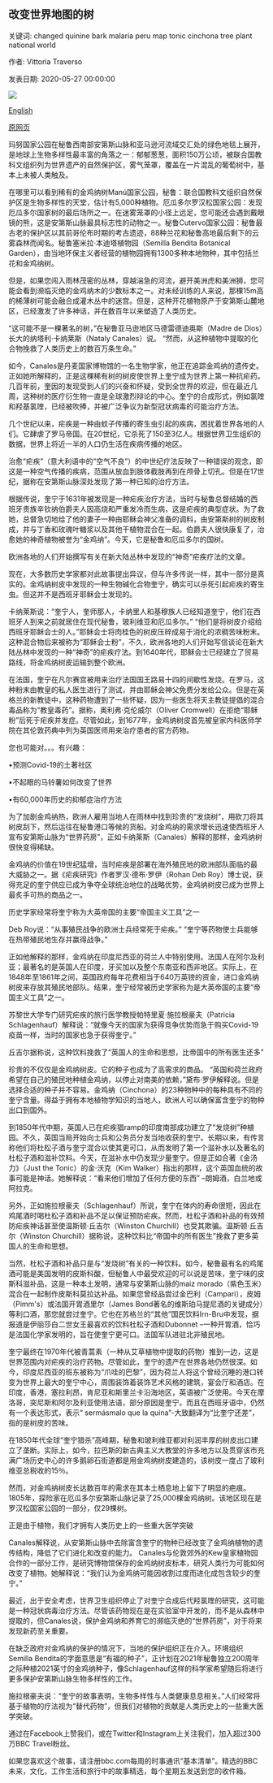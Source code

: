 ## 改变世界地图的树

关键词: changed quinine bark malaria peru map tonic cinchona tree plant national world

作者: Vittoria Traverso

发表日期: 2020-05-27 00:00:00

![](https://ichef.bbci.co.uk/wwfeatures/live/624_351/images/live/p0/8f/bq/p08fbq3z.jpg)

[English](The%20tree%20that%20changed%20the%20world%20map.md)

[原网页](https://www.bbc.com/travel/story/20200527-the-tree-that-changed-the-world-map)

玛努国家公园在秘鲁西南部安第斯山脉和亚马逊河流域交汇处的绿色地毯上展开，是地球上生物多样性最丰富的角落之一：郁郁葱葱，面积150万公顷，被联合国教科文组织列为世界遗产的自然保护区，雾气笼罩，覆盖在一片混乱的葡萄树中，基本上未被人类触及。

在哪里可以看到稀有的金鸡纳树Manú国家公园，秘鲁：联合国教科文组织自然保护区是生物多样性的天堂，估计有5,000种植物。厄瓜多尔罗汉松国家公园：发现厄瓜多尔国家树的最后场所之一。在迷雾笼罩的小径上远足，您可能还会遇到戴眼镜的熊，这是安第斯山脉最具标志性的动物之一。秘鲁Cutervo国家公园：秘鲁最古老的保护区以其前哥伦布时期的考古遗迹，88种兰花和秘鲁高地最后剩下的云雾森林而闻名。秘鲁塞米拉·本迪塔植物园（Semilla Bendita Botanical Garden），由当地环保主义者经营的植物园拥有1300多种本地物种，其中包括兰花和金鸡纳树。

但是，如果您闯入雨林茂密的丛林，穿越湍急的河流，避开美洲虎和美洲狮，您可能会看到濒临灭绝的金鸡纳木的少数标本之一。对未经训练的人来说，那棵15m高的稀薄树可能会融合成灌木丛中的迷宫。但是，这种开花植物原产于安第斯山麓地区，已经激发了许多神话，并在数百年以来塑造了人类历史。

“这可能不是一棵著名的树，”在秘鲁亚马逊地区马德雷德迪奥斯（Madre de Dios）长大的纳塔利·卡纳莱斯（Nataly Canales）说。 “然而，从这种植物中提取的化合物挽救了人类历史上的数百万条生命。”

如今，Canales是丹麦国家博物馆的一名生物学家，他正在追踪金鸡纳的遗传史。正如她所解释的，正是这棵稀有树的树皮使世界上奎宁成为世界上第一种抗疟药。几百年前，奎因的发现受到人们的兴奋和怀疑，受到全世界的欢迎，但在最近几周，这种树的医疗衍生物一直是全球激烈辩论的中心。奎宁的合成形式，例如氯喹和羟基氯喹，已经被吹捧，并被广泛争议为新型冠状病毒的可能治疗方法。

几个世纪以来，疟疾是一种由蚊子传播的寄生虫引起的疾病，困扰着世界各地的人们。它肆虐了罗马帝国。在20世纪，它杀死了150至3亿人。根据世界卫生组织的数据，世界上将近一半的人口仍生活在疾病传播的地区。

治愈“疟疾”（意大利语中的“空气不良”）的中世纪疗法反映了一种错误的观念，即这是一种空气传播的疾病，范围从放血到肢体截肢再到在颅骨上切孔。但是在17世纪，据称在安第斯山脉深处发现了第一种已知的治疗方法。

根据传说，奎宁于1631年被发现是一种疟疾治疗方法，当时与秘鲁总督结婚的西班牙贵族辛钦纳伯爵夫人因高烧和严重发冷而生病，这是疟疾的典型症状。为了救她，总督急切地给了他的妻子一种由耶稣会神父准备的调料，由安第斯树的树皮制成，并与丁香和玫瑰叶糖浆以及其他干植物混合在一起。伯爵夫人很快康复了，治愈她的神奇植物被誉为“金鸡纳”。今天，它是秘鲁和厄瓜多尔的国树。

欧洲各地的人们开始撰写有关在新大陆丛林中发现的“神奇”疟疾疗法的文章。

现在，大多数历史学家都对此故事提出异议，但与许多传说一样，其中一部分是真实的。金鸡纳树皮中发现的一种生物碱化合物奎宁，确实可以杀死引起疟疾的寄生虫。但这并不是西班牙耶稣会士发现的。

卡纳莱斯说：“奎宁人，奎师那人，卡纳里人和基穆族人已经知道奎宁，他们在西班牙人到来之前就居住在现代秘鲁，玻利维亚和厄瓜多尔。” “他们是将树皮介绍给西班牙耶稣会士的人。”耶稣会士将肉桂色的树皮压碎成易于消化的浓稠苦味粉末。这种混合物后来被称为“耶稣会士粉”，不久，欧洲各地的人们开始写信谈论在新大陆丛林中发现的一种“神奇”的疟疾疗法。到1640年代，耶稣会士已经建立了贸易路线，将金鸡纳树皮运输到整个欧洲。

在法国，奎宁在凡尔赛宫被用来治疗法国国王路易十四的间歇性发烧。在罗马，这种粉末由教皇的私人医生进行了测试，并由耶稣会神父免费分发给公众。但是在英格兰的新教徒中，这种药物遭到了一些怀疑，因为一些医生将天主教徒提倡的混合毒品称为“教皇毒药”。据称，奥利弗·克伦威尔（Oliver Cromwell）在拒绝“耶稣粉”后死于疟疾并发症。尽管如此，到1677年，金鸡纳树皮首先被皇家内科医师学院在其伦敦药典中列为英国医师用来治疗患者的官方药物。

您也可能对。。。有兴趣：

•预测Covid-19的土著社区

•不起眼的马铃薯如何改变了世界

•有60,000年历史的抑郁症治疗方法

为了加剧金鸡纳热，欧洲人雇用当地人在雨林中找到珍贵的“发烧树”，用砍刀将其树皮刮下，然后运往在秘鲁港口等候的货船。对金鸡纳的需求增长迅速使西班牙人宣布安第斯山脉为“世界药房”，正如卡纳莱斯（Canales）解释的那样，金鸡纳树很快变得稀缺。

金鸡纳的价值在19世纪猛增，当时疟疾是部署在海外殖民地的欧洲部队面临的最大威胁之一。据《疟疾研究》作者罗汉·德布·罗伊（Rohan Deb Roy）博士说，获得充足的奎宁供应已成为争夺全球统治地位的战略优势，金鸡纳树皮已成为世界上最炙手可热的商品之一。

历史学家经常将奎宁称为大英帝国的主要“帝国主义工具”之一

Deb Roy说：“从事殖民战争的欧洲士兵经常死于疟疾。” “奎宁等药物使士兵能够在热带殖民地生存并赢得战争。”

正如他解释的那样，金鸡纳在印度尼西亚的荷兰人中特别使用。法国人在阿尔及利亚；最著名的是英国人在印度，牙买加以及整个东南亚和西非地区。实际上，在1848年至1861年之间，英国政府每年花费相当于640万英镑的资金，进口金鸡纳树皮来存放其殖民地部队。结果，奎宁经常被历史学家称为是大英帝国的主要“帝国主义工具”之一。

苏黎世大学专门研究疟疾的旅行医学教授帕特里夏·施拉根豪夫（Patricia Schlagenhauf）解释说：“就像今天的国家为获得竞争优势而急于购买Covid-19疫苗一样，当时的国家也急于获得奎宁。”

丘吉尔据称说，这种饮料挽救了“英国人的生命和思想，比帝国中的所有医生还多”

珍贵的不仅仅是金鸡纳树皮。它的种子也成为了高需求的商品。 “英国和荷兰政府希望在自己的殖民地种植金鸡纳，以停止对南美的依赖，”黛布·罗伊解释说。但是选择合适的种子并不容易。金鸡纳（Cinchona）的23种物种中的每种具有不同的奎宁含量。得益于拥有本地植物学知识的当地人，欧洲人可以确保富含奎宁的物种出口到国外。

到1850年代中期，英国人已在疟疾猖ramp的印度南部成功建立了“发烧树”种植园。不久，英国当局开始向士兵和公务员分发当地收获的奎宁。长期以来，有传言称他们将杜松子酒与奎宁混合以使其更可口，从而发明了第一个滋补水以及著名的杜松子酒和滋补饮料。今天，在滋补水中仍发现少量奎宁。但是正如合著《金汤力》（Just the Tonic）的金·沃克（Kim Walker）指出的那样，这个英国血统的故事可能是神话。她解释说：“看来他们增加了任何方便的东西” –朗姆酒，白兰地或阿拉克。

另外，正如施拉根豪夫（Schlagenhauf）所说，奎宁在体内的寿命很短，因此在鸡尾酒时喝杜松子酒和补品不足以保证预防疟疾。然而，杜松子酒和补品的有效预防疟疾神话甚至使温斯顿·丘吉尔（Winston Churchill）也受其欺骗。温斯顿·丘吉尔（Winston Churchill）据称说，这种饮料比“帝国中的所有医生”挽救了更多英国人的生命和思想。

当然，杜松子酒和补品只是与“发烧树”有关的一种饮料。如今，秘鲁最有名的鸡尾酒可能是美国发明的皮斯科酸，但秘鲁人中最受欢迎的可以说是苦味，奎宁味的皮斯科滋补品，这是一种本土发明，通常与安第斯山脉的maiz morado（紫色玉米）混合在一起制作皮斯科莫拉达补品。如果您曾经品尝过金巴利（Campari），皮姆（Pimm's）或法国开胃酒里尔（James Bond著名的维斯珀马提尼酒的关键成分）等利口酒，那您就尝过奎宁。它也在苏格兰的“其他”国民饮料Irn-Bru中发现，据报道是伊丽莎白二世女王最喜欢的饮料杜松子酒和Dubonnet –一种开胃酒，恰巧是法国化学家发明的，旨在使奎宁更可口。法国军队进驻北非殖民地。

奎宁最终在1970年代被青蒿素（一种从艾草植物中提取的药物）推到一边，这是世界范围内对疟疾的治疗药物。尽管如此，奎宁的遗产在世界各地仍然很深。如今，印度尼西亚的班东被称为“爪哇的巴黎”，因为荷兰人将这个曾经沉睡的港口转变为世界上最大的奎宁中心，周围装饰着装饰艺术风格的建筑，宴会厅和酒店。在印度，香港，塞拉利昂，肯尼亚和斯里兰卡沿海地区，英语被广泛使用。今天在摩洛哥，突尼斯和阿尔及利亚使用法语，部分原因是奎宁。而且在西班牙语中，仍然有一个表达形式，表示“ sermásmalo que la quina”-大致翻译为“比奎宁还差”，指的是树皮的苦味。

在1850年代全球“奎宁猎杀”高峰期，秘鲁和玻利维亚都对利润丰厚的树皮出口建立了垄断。实际上，如今，拉巴斯的新古典主义大教堂的许多地方以及贯穿该市充满广场历史中心的许多鹅卵石街道都是用金鸡纳树皮建造的，该树皮一度占了玻利维亚总税收的15％。

然而，对金鸡纳树皮长达数百年的需求在其本土栖息地上留下了明显的疤痕。 1805年，探险家在厄瓜多尔安第斯山脉记录了25,000棵金鸡纳树。该地区现在是罗汉松国家公园的一部分，仅29棵树。

正是由于植物，我们才拥有人类历史上的一些重大医学突破

Canales解释说，从安第斯山脉中去除富含奎宁的物种已经改变了金鸡纳植物的遗传结构，降低了它们进化和改变的能力。 Canales与伦敦郊外的Kew皇家植物园合作的一部分工作，是研究博物馆保存的金鸡纳树皮标本，研究人类行为可能如何改变了植物。她解释说：“我们认为金鸡纳可能因收割过度而进化成包含较少的奎宁。”

最近，出于安全考虑，世界卫生组织停止了对奎宁合成后代羟氯喹的研究，这可能是一种冠状病毒治疗方法。尽管该药物现在是在实验室中开发的，而不是从森林中提取的，但Canales说，保护金鸡纳和养育它的濒临灭绝的“世界药房”，对于将来发现新药至关重要。

在缺乏政府对金鸡纳的保护的情况下，当地的保护组织正在介入。环境组织Semilla Bendita的字面意思是“有福的种子”，正计划在2021年秘鲁独立200周年之际种植2021英寸的金鸡纳种子，像Schlagenhauf这样的科学家希望随后将进行更多保护安第斯山脉生物多样性的工作。

施拉根豪夫说：“奎宁的故事表明，生物多样性与人类健康息息相关。”人们经常将基于植物的疗法视为“替代药物”，但我们对植物的贡献是人类历史上的一些重大医学突破。

通过在Facebook上赞我们，或在Twitter和Instagram上关注我们，加入超过300万BBC Travel粉丝。

如果您喜欢这个故事，请注册bbc.com每周的时事通讯“基本清单”。精选的BBC未来，文化，工作生活和旅行中的故事精选，每个星期五发送到您的收件箱。